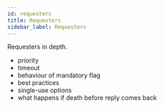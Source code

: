```yaml
---
id: requesters
title: Requesters
sidebar_label: Requesters
---
```


Requesters in depth.

- priority
- timeout
- behaviour of mandatory flag
- best practices
- single-use options
- what happens if death before reply comes back
